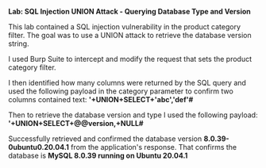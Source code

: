 **Lab: SQL Injection UNION Attack - Querying Database Type and Version**

This lab contained a SQL injection vulnerability in the product category filter. The goal was to use a UNION attack to retrieve the database version string.

I used Burp Suite to intercept and modify the request that sets the product category filter.

I then identified how many columns were returned by the SQL query and used the following payload in the category parameter to confirm two columns contained text:
**'+UNION+SELECT+'abc','def'#**

Then to retrieve the database version and type I used the following payload:
**'+UNION+SELECT+@@version,+NULL#**

Successfully retrieved and confirmed the database version **8.0.39-0ubuntu0.20.04.1** from the application's response.
That confirms the database is **MySQL 8.0.39 running on Ubuntu 20.04.1**
